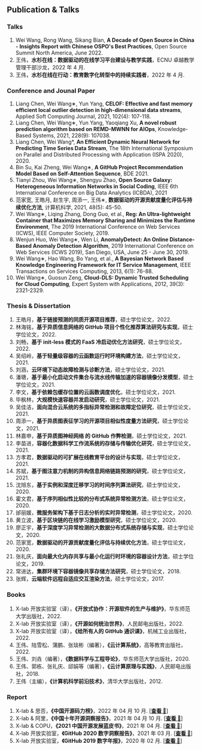 ## Publication & Talks

### Talks

1. Wei Wang, Rong Wang, Sikang Bian, **A Decade of Open Source in China - Insights Report with Chinese OSPO's Best Practices**, Open Source Summit North America, June 2022.
2. 王伟，**水杉在线：数据驱动的在线学习平台建设与教学实践**，ECNU 卓越教学管理干部沙龙，2022 年 4 月.
3. 王伟，**水杉在线在行动：教育数字化转型中的持续实践者**，2022 年 4 月.


### Conference and Jounal Paper

1.	Liang Chen, Wei Wang∗, Yun Yang, **CELOF: Effective and fast memory efficient local outlier detection in high-dimensional data streams**, Applied Soft Computing Journal, 2021, 102(4): 107-118.
2.	Liang Chen, Wei Wang∗, Yun Yang, Yaoqiang Xu, **A novel robust prediction algorithm based on REMD-MWNN for AIOps**, Knowledge-Based Systems, 2021, 228(9): 107038.
3.	Liang Chen, Wei Wang*, **An Efficient Dynamic Neural Network for Predicting Time Series Data Stream**, The 18th International Symposium on Parallel and Distributed Processing with Application (ISPA 2020), 2020.
4.	Bin Su, Kai Zheng, Wei Wang∗, **A GitHub Project Recommendation Model Based on Self-Attention Sequence**, BDE 2021.
5.	Tianyi Zhou, Wei Wang∗, Shengyu Zhao, **Open Source Galaxy: Heterogeneous Information Networks in Social Coding**, IEEE 6th International Conference on Big Data Analytics (ICBDA), 2021
6.	范家宽, 王皓月, 赵生宇, 周添一, 王伟∗, **数据驱动的开源贡献度量化评估与持续优化方法**, 计算机科学, 2021, 48(5): 45-50.
7.	Wei Wang∗, Liqing Zhang, Dong Guo, et al., **Reg: An Ultra-lightweight Container that Maximizes Memory Sharing and Minimizes the Runtime Environment**, The 2019 International Conference on Web Services (ICWS), IEEE Computer Society, 2019.
8.	Wenjun Huo, Wei Wang∗, Wen Li, **AnomalyDetect: An Online Distance-Based Anomaly Detection Algorithm**, 2019 International Conference on Web Services (ICWS 2019), San Diego, USA, June 25 - June 30, 2019.
9.	Wei Wang∗, Hao Wang, Bo Yang, et al., **A Bayesian Network Based Knowledge Engineering Framework for IT Service Management**, IEEE Transactions on Services Computing, 2013, 6(1): 76-88.
10.	Wei Wang∗, Guosun Zeng, **Cloud-DLS: Dynamic Trusted Scheduling for Cloud Computing**, Expert System with Applications, 2012, 39(3): 2321-2329.

### Thesis & Dissertation

1. 王皓月，**基于链接预测的同质开源项目推荐**，硕士学位论文，2022.
2. 林海铭，**基于异质信息网络的 GitHub 项目个性化推荐算法研究与实现**，硕士学位论文，2022.
3. 刘畅，**基于 init-less 模式的 FaaS 冷启动优化方法研究**，硕士学位论文，2022.
4. 吴绍岭，**基于轻量级容器的云函数运行时环境构建方法**，硕士学位论文，2021.
5. 刘涵，**云环境下动态故障检测与诊断方法**，硕士学位论文，2021.
6. 潘瑭，**基于最小化启动文件集合与流水线传输加速的容器镜像分发模型**，硕士学位论文，2021.
7. 李文，**基于依赖包缓存位置的云函数调度优化**，硕士学位论文，2021.
8. 毕枫林，**大规模快速容器并发启动研究**，硕士学位论文，2021.
9. 吴佳洁，**面向混合云系统的多指标异常检测和故障定位研究**，硕士学位论文，2021.
10. 周添一，**基于异质图表征学习的开源项目相似性度量方法研究**，硕士学位论文，2021.
11. 林嘉申，**基于异质图神经网络 的 GitHub 作弊检测**，硕士学位论文，2021.
12. 李苗进，**容器化数据科学工作流系统的存储与传输优化研究**，硕士学位论文，2021.
13. 方孝君，**数据驱动的可扩展在线教育平台的设计与实现**，硕士学位论文，2021.
14. 苏斌，**基于图注意力机制的异构信息网络链路预测的研究**，硕士学位论文，2021.
15. 沈旭东，**基于实例和深度迁移学习的时间序列算法研究**，硕士学位论文，2020.
16. 霍文君，**基于序列相似性比较的分布式系统异常检测方法**，硕士学位论文，2020.
17. 邰丽媛，**微服务架构下基于日志分析的实时异常检测**，硕士学位论文，2020.
18. 黄立波，**基于区块链的在线学习激励模型研究**，硕士学位论文，2020.
19. 廖正宇，**基于深度学习异常检测的大数据分布式系统存储与实现**，硕士学位论文，2020.
20. 范家宽，**数据驱动的开源贡献度量化评估与持续优化方法**，硕士学位论文，2020.
21. 张礼庆，**面向最大化内存共享与最小化运行时环境的容器设计方法**，硕士学位论文，2019.
22. 常进达，**集群环境下容器镜像共享存储方法研究**，硕士学位论文，2018.
23. 张辉，**云端软件远程自适应交互渲染方法**，硕士学位论文，2017.

### Books

1. X-lab 开放实验室（译），**《开放式协作：开源软件的生产与维护》**，华东师范大学出版社，2022.
2. X-lab 开放实验室（译），**《开源如何统治世界》**，人民邮电出版社，2022.
3. X-lab 开放实验室（译），**《给所有人的 GitHub 通识课》**，机械工业出版社，2022.
4. 王伟、陆雪松、蒲鹏、张琰彬（编著），**《云计算系统》**，高等教育出版社，2022.
5. 王伟、刘垚（编著），**《数据科学与工程导论》**，华东师范大学出版社，2020.
6. 王伟、郭栋、张礼庆、邱娟等（编著），**《云计算原理与实践》**，人民邮电出版社，2018.
7. 王伟（主编），**《计算机科学前沿技术》**，清华大学出版社，2012.

### Report

1. X-lab & 思否，**《中国开源码力榜》**，2022 年 04 月 10 月. [[**查看 📑**](https://opensource.win/ "查看")]
2. X-lab & 阿里，**《中国十年开源洞察报告》**，2021 年 04 月 10 月. [[**查看 📑**](https://developer.aliyun.com/article/795363 "查看")]
3. X-lab & COPU，**《2021 中国开源发展蓝皮书》**，2021 年 04 月. [[**查看 📑**](http://www.copu.org.cn/new/308 "查看")]
4. X-lab 开放实验室，**《GitHub 2020 数字洞察报告》**，2021 年 03 月. [[**查看 📑**](http://oss.x-lab.info/github-insight-report-2020.pdf "查看")]
5. X-lab 开放实验室，**《GitHub 2019 数字年报》**，2020 年 02 月. [[**查看 📑**](https://github.com/X-lab2017/github-analysis-report-2019 "查看")]
